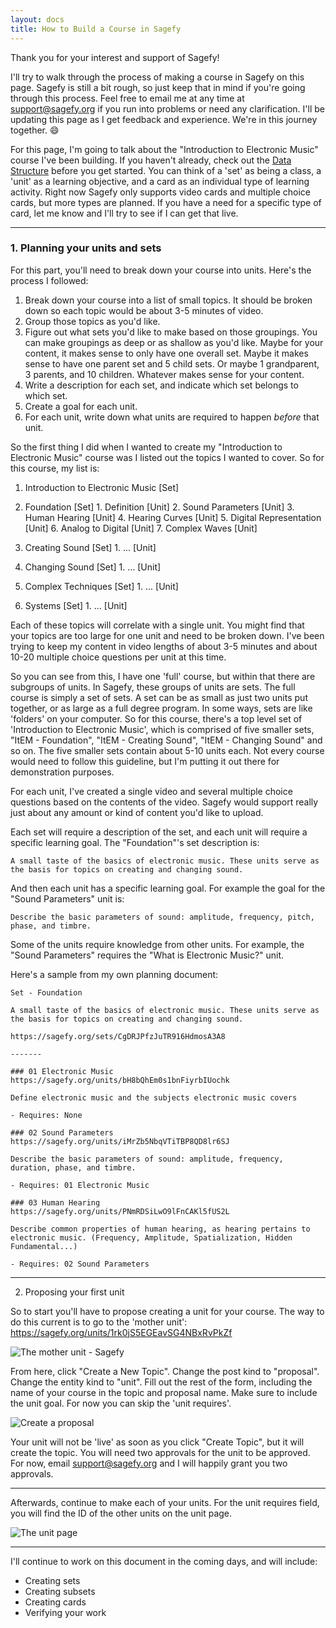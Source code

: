 ```yaml
---
layout: docs
title: How to Build a Course in Sagefy
---
```


Thank you for your interest and support of Sagefy!

I'll try to walk through the process of making a course in Sagefy on this page. Sagefy is still a bit rough, so just keep that in mind if you're going through this process. Feel free to email me at any time at <support@sagefy.org> if you run into problems or need any clarification. I'll be updating this page as I get feedback and experience. We're in this journey together. :smile:

For this page, I'm going to talk about the "Introduction to Electronic Music" course I've been building. If you haven't already, check out the [Data Structure](Data-Structure) before you get started. You can think of a 'set' as being a class, a 'unit' as a learning objective, and a card as an individual type of learning activity. Right now Sagefy only supports video cards and multiple choice cards, but more types are planned. If you have a need for a specific type of card, let me know and I'll try to see if I can get that live.

-----

### 1. Planning your units and sets

For this part, you'll need to break down your course into units. Here's the process I followed:

1. Break down your course into a list of small topics. It should be broken down so each topic would be about 3-5 minutes of video.
2. Group those topics as you'd like.
3. Figure out what sets you'd like to make based on those groupings. You can make groupings as deep or as shallow as you'd like. Maybe for your content, it makes sense to only have one overall set. Maybe it makes sense to have one parent set and 5 child sets. Or maybe 1 grandparent, 3 parents, and 10 children. Whatever makes sense for your content.
4. Write a description for each set, and indicate which set belongs to which set.
5. Create a goal for each unit.
6. For each unit, write down what units are required to happen *before* that unit.

So the first thing I did when I wanted to create my "Introduction to Electronic Music" course was I listed out the topics I wanted to cover. So for this course, my list is:

1. Introduction to Electronic Music [Set]

  1. Foundation [Set]
    1. Definition [Unit]
    2. Sound Parameters [Unit]
    3. Human Hearing [Unit]
    4. Hearing Curves [Unit]
    5. Digital Representation [Unit]
    6. Analog to Digital [Unit]
    7. Complex Waves [Unit]
  2. Creating Sound [Set]
    1. ... [Unit]
  3. Changing Sound [Set]
    1. ... [Unit]
  4. Complex Techniques [Set]
    1. ... [Unit]
  5. Systems [Set]
    1. ... [Unit]

Each of these topics will correlate with a single unit. You might find that your topics are too large for one unit and need to be broken down. I've been trying to keep my content in video lengths of about 3-5 minutes and about 10-20 multiple choice questions per unit at this time.

So you can see from this, I have one 'full' course, but within that there are subgroups of units. In Sagefy, these groups of units are sets. The full course is simply a set of sets. A set can be as small as just two units put together, or as large as a full degree program. In some ways, sets are like 'folders' on your computer. So for this course, there's a top level set of 'Introduction to Electronic Music', which is comprised of five smaller sets, "ItEM - Foundation", "ItEM - Creating Sound", "ItEM - Changing Sound" and so on. The five smaller sets contain about 5-10 units each. Not every course would need to follow this guideline, but I'm putting it out there for demonstration purposes.

For each unit, I've created a single video and several multiple choice questions based on the contents of the video. Sagefy would support really just about any amount or kind of content you'd like to upload.

Each set will require a description of the set, and each unit will require a specific learning goal. The "Foundation"'s set description is:

    A small taste of the basics of electronic music. These units serve as the basis for topics on creating and changing sound.

And then each unit has a specific learning goal. For example the goal for the "Sound Parameters" unit is:

    Describe the basic parameters of sound: amplitude, frequency, pitch, phase, and timbre.

Some of the units require knowledge from other units. For example, the "Sound Parameters" requires the "What is Electronic Music?" unit.

Here's a sample from my own planning document:


    Set - Foundation

    A small taste of the basics of electronic music. These units serve as the basis for topics on creating and changing sound.

    https://sagefy.org/sets/CgDRJPfzJuTR916HdmosA3A8

    -------

    ### 01 Electronic Music
    https://sagefy.org/units/bH8bQhEm0s1bnFiyrbIUochk

    Define electronic music and the subjects electronic music covers

    - Requires: None

    ### 02 Sound Parameters
    https://sagefy.org/units/iMrZb5NbqVTiTBP8QD8lr6SJ

    Describe the basic parameters of sound: amplitude, frequency, duration, phase, and timbre.

    - Requires: 01 Electronic Music

    ### 03 Human Hearing
    https://sagefy.org/units/PNmRDSiLwO9lFnCAKl5fUS2L

    Describe common properties of human hearing, as hearing pertains to electronic music. (Frequency, Amplitude, Spatialization, Hidden Fundamental...)

    - Requires: 02 Sound Parameters

------

2. Proposing your first unit

So to start you'll have to propose creating a unit for your course. The way to do this current is to go to the 'mother unit':
https://sagefy.org/units/1rk0jS5EGEavSG4NBxRvPkZf

![The mother unit - Sagefy](http://i.imgur.com/Sr584d0.png)

From here, click "Create a New Topic". Change the post kind to "proposal". Change the entity kind to "unit". Fill out the rest of the form, including the name of your course in the topic and proposal name. Make sure to include the unit goal. For now you can skip the 'unit requires'.

![Create a proposal](http://i.imgur.com/bH36ZLT.png)

Your unit will not be 'live' as soon as you click "Create Topic", but it will create the topic. You will need two approvals for the unit to be approved. For now, email <support@sagefy.org> and I will happily grant you two approvals.

------

Afterwards, continue to make each of your units. For the unit requires field, you will find the ID of the other units on the unit page.

![The unit page](http://i.imgur.com/SVDxt6s.png)

----------

I'll continue to work on this document in the coming days, and will include:

- Creating sets
- Creating subsets
- Creating cards
- Verifying your work
